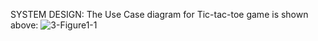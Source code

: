 SYSTEM DESIGN:
The Use Case diagram for Tic-tac-toe game is shown above:
![3-Figure1-1](https://user-images.githubusercontent.com/101167980/160766546-692715e6-33bc-41f7-b5c7-eb826ed58a30.png)
